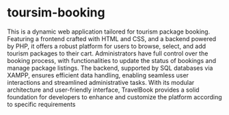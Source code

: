 # toursim-booking 
This is a dynamic web application tailored for tourism package booking. Featuring a frontend crafted with HTML and CSS,
and a backend powered by PHP, it offers a robust platform for users to browse, select, and add tourism packages to their cart.
Administrators have full control over the booking process, with functionalities to update the status of bookings and manage package listings.
The backend, supported by SQL databases via XAMPP, ensures efficient data handling, enabling seamless user interactions and streamlined administrative tasks. 
With its modular architecture and user-friendly interface, TravelBook provides a solid foundation for developers to enhance and customize the platform according to specific requirements
